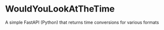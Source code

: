 # WouldYouLookAtTheTime
A simple FastAPI (Python) that returns time conversions for various formats
